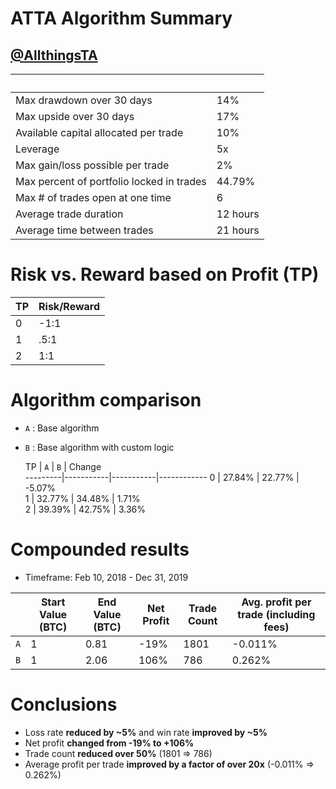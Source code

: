 ATTA Algorithm Summary
======================
[@AllthingsTA](https://t.me/AllthingsTA)
----------------------


&nbsp; | &nbsp;
------ | -----
Max drawdown over 30 days |  14%
Max upside over 30 days | 17%
Available capital allocated per trade | 10%
Leverage | 5x
Max gain/loss possible per trade | 2%
Max percent of portfolio locked in trades |  44.79%
Max # of trades open at one time |  6
Average trade duration | 12 hours
Average time between trades | 21 hours


Risk vs. Reward based on Profit (TP)
======================
   TP    | Risk/Reward
---------|-------------
   0     |    -1:1     
   1     |    .5:1     
   2     |     1:1     


Algorithm comparison
======================
- `A` : Base algorithm
- `B` : Base algorithm with custom logic


   TP    |    `A`    |    `B`    |   Change   
---------|-----------|-----------|------------
   0     |  27.84%   |  22.77%   |   -5.07%   
   1     |  32.77%   |  34.48%   |    1.71%   
   2     |  39.39%   |  42.75%   |    3.36%   


Compounded results
======================
* Timeframe: Feb 10, 2018 - Dec 31, 2019



 &nbsp;| Start Value (BTC) | End Value (BTC) |  Net Profit | Trade Count | Avg. profit per trade (including fees)
-------|-------------------|-----------------|-------------|-------------| ----------------------
  `A`  |    1              |     0.81        |  -19%    |   1801      |         -0.011%       
  `B`  |    1              |     2.06         |  106%    |    786      |         0.262%        


Conclusions
======================
* Loss rate __reduced by ~5%__ and win rate __improved by ~5%__
* Net profit __changed from -19% to +106%__
* Trade count __reduced over 50%__ (1801 => 786)
* Average profit per trade __improved by a factor of over 20x__ (-0.011% => 0.262%)
